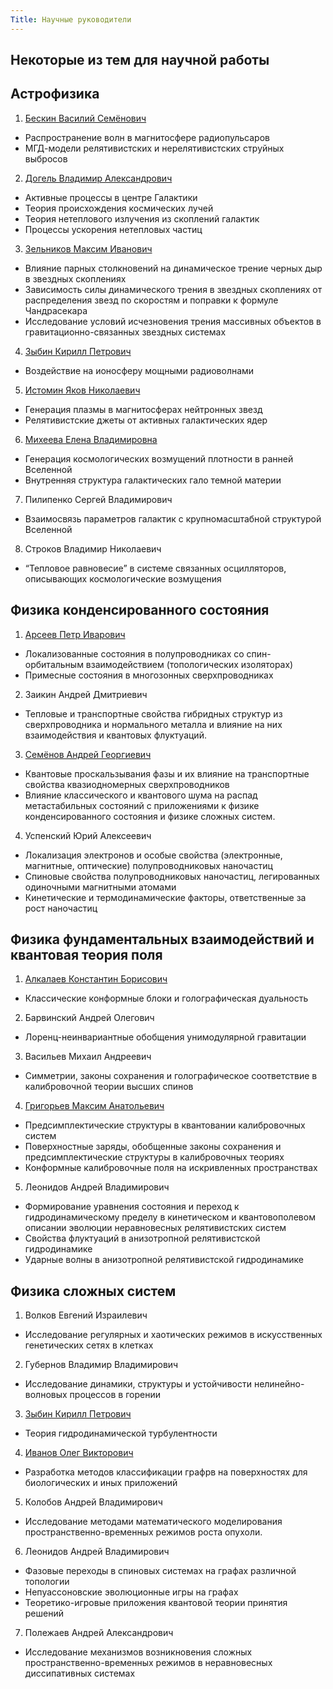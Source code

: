 ```yaml
---
Title: Научные руководители
---
```


## Некоторые из тем для научной работы

## Астрофизика
1. [Бескин Василий Семёнович](%base_url%?people%2Ftutors%2Fbeskin.vs)
  * Распространение волн в магнитосфере радиопульсаров
  * МГД-модели релятивистских и нерелятивистских струйных выбросов
2. [Догель Владимир Александрович](%base_url%?people%2Ftutors%2Fdogiel.va)
  * Активные процессы в центре Галактики
  * Теория происхождения космических лучей
  * Теория нетеплового излучения из скоплений галактик
  * Процессы ускорения нетепловых частиц
3. [Зельников Максим Иванович](%base_url%?people%2Ftutors%2Fzelnikov.mi)
  * Влияние парных столкновений на динамическое трение  черных дыр  в звездных скоплениях
  * Зависимость силы динамического трения в звездных скоплениях от распределения звезд по скоростям и поправки к формуле Чандрасекара
  * Исследование условий исчезновения трения массивных объектов в гравитационно-связанных звездных системах
4. [Зыбин Кирилл Петрович](%base_url%?people%2Ftutors%2Fzybin.kp)
  * Воздействие на ионосферу мощными радиоволнами
5. [Истомин Яков Николаевич](%base_url%?people%2Ftutors%2Fistomin.yn)
  * Генерация плазмы в магнитосферах нейтронных звезд
  * Релятивистские джеты от активных галактических ядер
6. [Михеева Елена Владимировна](%base_url%?people%2Ftutors%2Fmikheeva.ev)
  * Генерация космологических возмущений плотности в ранней Вселенной
  * Внутренняя структура галактических гало темной материи
7. Пилипенко Сергей Владимирович
  * Взаимосвязь параметров галактик с крупномасштабной структурой Вселенной
8. Строков Владимир Николаевич
  * “Тепловое равновесие” в системе связанных осцилляторов, описывающих космологические возмущения

## Физика конденсированного состояния
1. [Арсеев Петр Иварович](%base_url%?people%2Ftutors%2Farseev.pi)
  * Локализованные состояния в полупроводниках со спин-орбитальным взаимодействием (топологических изоляторах)
  * Примесные состояния в многозонных сверхпроводниках
2. Заикин Андрей Дмитриевич
  * Тепловые и транспортные свойства гибридных структур из сверхпроводника и нормального металла и влияние на них взаимодействия и квантовых флуктуаций.
3. [Семёнов Андрей Георгиевич](%base_url%?people%2Ftutors%2Fsemenov.ag)
  * Квантовые проскальзывания фазы и их влияние на транспортные свойства квазиодномерных сверхпроводников
  * Влияние классического и квантового шума на распад метастабильных состояний с приложениями к физике конденсированного состояния и физике сложных систем.
4. Успенский Юрий Алексеевич
  * Локализация электронов и особые свойства (электронные, магнитные, оптические) полупроводниковых наночастиц
  * Спиновые свойства полупроводниковых наночастиц, легированных одиночными магнитными атомами
  * Кинетические и термодинамические факторы, ответственные за рост наночастиц

## Физика фундаментальных взаимодействий и квантовая теория поля
1. [Алкалаев Константин Борисович](%base_url%?people%2Ftutors%2Falkalaev.kb)
  * Классические конформные блоки и голографическая дуальность
2. Барвинский Андрей Олегович
  * Лоренц-неинвариантные обобщения унимодулярной гравитации
3. Васильев Михаил Андреевич
  * Симметрии, законы сохранения и голографическое соответствие в калибровочной теории высших спинов
4. [Григорьев Максим Анатольевич](%base_url%?people%2Ftutors%2Fgrigoryev.ma)
  * Предсимплектические структуры в квантовании калибровочных систем
  * Поверхностные заряды, обобщенные законы сохранения и предсимплектические структуры в калибровочных теориях
  * Конформные калибровочные поля на искривленных пространствах
5. Леонидов Андрей Владимирович
  * Формирование уравнения состояния и переход к гидродинамическому пределу в кинетическом и квантовополевом описании эволюции неравновесных релятивистских систем
  * Свойства флуктуаций в анизотропной релятивистской гидродинамике
  * Ударные волны в анизотропной релятивистской гидродинамике

## Физика сложных систем
1. Волков Евгений Израилевич
  * Исследование регулярных и хаотических режимов в искусственных генетических сетях в клетках
2. Губернов Владимир Владимирович
  * Исследование динамики, структуры и устойчивости нелинейно-волновых процессов в горении
3. [Зыбин Кирилл Петрович](%base_url%?people%2Ftutors%2Fzybin.kp)
  * Теория гидродинамической турбулентности
4. [Иванов Олег Викторович](%base_url%?people%2Ftutors%2Fivanov.ov)
  * Разработка методов классификации графрв на поверхностях для биологических и иных приложений
5. Колобов Андрей Владимирович
  * Исследование методами математического моделирования пространственно-временных режимов роста опухоли.
6. Леонидов Андрей Владимирович
  * Фазовые переходы в спиновых системах на графах различной топологии
  * Непуассоновские эволюционные игры на графах
  * Теоретико-игровые приложения квантовой теории принятия решений
7. Полежаев Андрей Александрович
  * Исследование механизмов возникновения сложных пространственно-временных режимов в неравновесных диссипативных системах

